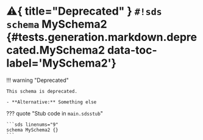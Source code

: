 # :warning:{ title="Deprecated" } `#!sds schema` MySchema2 {#tests.generation.markdown.deprecated.MySchema2 data-toc-label='MySchema2'}

!!! warning "Deprecated"

    This schema is deprecated.

    - **Alternative:** Something else

??? quote "Stub code in `main.sdsstub`"

    ```sds linenums="9"
    schema MySchema2 {}
    ```
